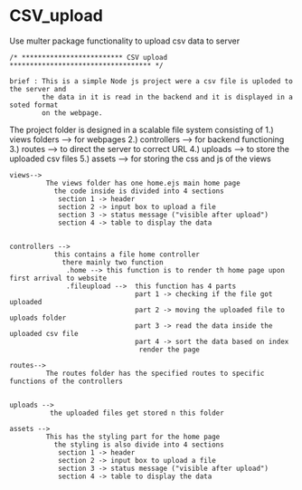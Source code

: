 # CSV_upload
Use multer package functionality to upload csv data to server


    /* ************************* CSV upload *********************************** */
    
    brief : This is a simple Node js project were a csv file is uploded to the server and
            the data in it is read in the backend and it is displayed in a soted format
            on the webpage.
            
   
   The project folder is designed in a scalable file system consisting of
           1.) views folders --> for webpages
           2.) controllers --> for backend functioning
           3.) routes --> to direct the server to correct URL
           4.) uploads --> to store the uploaded csv files
           5.) assets --> for storing the css and js of the views
           
    views--> 
             The views folder has one home.ejs main home page
               the code inside is divided into 4 sections
                section 1 -> header
                section 2 -> input box to upload a file
                section 3 -> status message ("visible after upload")
                section 4 -> table to display the data
                
    
    controllers -->
               this contains a file home controller
                 there mainly two function
                  .home --> this function is to render th home page upon first arrival to website
                  .fileupload -->  this function has 4 parts 
                                   part 1 -> checking if the file got uploaded
                                   part 2 -> moving the uploaded file to uploads folder
                                   part 3 -> read the data inside the uploaded csv file
                                   part 4 -> sort the data based on index
                                    render the page            
                
    routes--> 
             The routes folder has the specified routes to specific functions of the controllers


    uploads -->
              the uploaded files get stored n this folder

    assets -->
             This has the styling part for the home page
               the styling is also divide into 4 sections
                section 1 -> header
                section 2 -> input box to upload a file
                section 3 -> status message ("visible after upload")
                section 4 -> table to display the data
              
